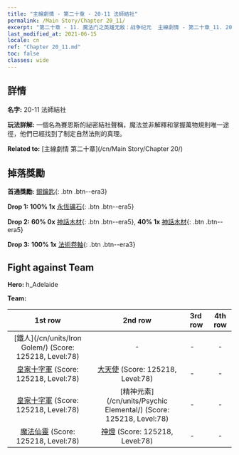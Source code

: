 ```yaml
---
title: "主線劇情 - 第二十章 - 20-11 法師結社"
permalink: /Main Story/Chapter 20_11/
excerpt: "第二十章 - 11. 魔法门之英雄无敌：战争纪元  主線劇情 - 第二十章_11. 20-11 法師結社"
last_modified_at: 2021-06-15
locale: cn
ref: "Chapter 20_11.md"
toc: false
classes: wide
---
```


## 詳情

 **名字:** 20-11 法師結社

 **玩法詳解:** 一個名為賽恩斯的祕密結社聲稱，魔法並非解釋和掌握萬物規則唯一途徑，他們已經找到了制定自然法則的真理。

 **Related to:** [主線劇情 第二十章](/cn/Main Story/Chapter 20/)

## 掉落獎勵

 **首通獎勵:** [銀鑰匙](/cn/Items/con_693/){: .btn .btn--era3}

 **Drop 1:** **100% 1x** [永恆礦石](/cn/Items/mat_68/){: .btn .btn--era5}

 **Drop 2:** **60% 0x** [神話木材](/cn/Items/mat_62/){: .btn .btn--era5}, **40% 1x** [神話木材](/cn/Items/mat_62/){: .btn .btn--era5}

 **Drop 3:** **100% 1x** [法術卷軸](/cn/Items/con_694/){: .btn .btn--era3}


## Fight against Team
 **Hero:** h_Adelaide

 **Team:**


  | 1st row | 2nd row | 3rd row | 4th row |
  |:----:|:----:|:----|:----:|
  | [鐵人](/cn/units/Iron Golem/) (Score: 125218, Level:78)  | - | - | - |
  | [皇家十字軍](/cn/units/Swordsman/) (Score: 125218, Level:78)  | [大天使](/cn/units/Angel/) (Score: 125218, Level:78)  | - | - |
  | [皇家十字軍](/cn/units/Swordsman/) (Score: 125218, Level:78)  | [精神元素](/cn/units/Psychic Elemental/) (Score: 125218, Level:78)  | - | - |
  | [魔法仙靈](/cn/units/Sprite/) (Score: 125218, Level:78)  | [神燈](/cn/units/Genie/) (Score: 125218, Level:78)  | - | - |


